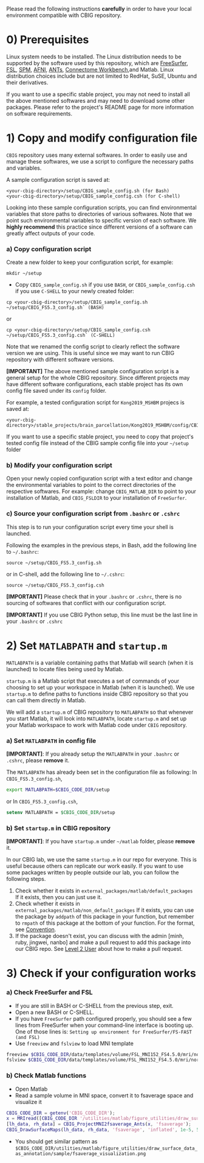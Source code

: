 Please read the following instructions **carefully** in order to have your local environment compatible with CBIG repository. 

# 0) Prerequisites
Linux system needs to be installed.
The Linux distribution needs to be supported by the software used by this repository, which are
[FreeSurfer](https://surfer.nmr.mgh.harvard.edu/fswiki/DownloadAndInstall),
[FSL](https://fsl.fmrib.ox.ac.uk/fsl/fslwiki/FslInstallation),
[SPM](https://www.fil.ion.ucl.ac.uk/spm/),
[AFNI](https://afni.nimh.nih.gov/pub/dist/doc/htmldoc/background_install/install_instructs/index.html),
[ANTs](http://stnava.github.io/ANTs/),
[Connectome Workbench](https://www.humanconnectome.org/software/connectome-workbench),and Matlab.
Linux distribution choices include but are not limited to RedHat, SuSE, Ubuntu and their derivatives.

If you want to use a specific stable project, you may not need to install all the above mentioned softwares and may need to download some other packages. Please refer to the project's README page for more information on software requirements.

# 1) Copy and modify configuration file
`CBIG` repository uses many external softwares. In order to easily use and manage these softwares, we use a script to configure the necessary paths and variables.

A sample configuration script is saved at:
```
<your-cbig-directory>/setup/CBIG_sample_config.sh (for Bash)
<your-cbig-directory>/setup/CBIG_sample_config.csh (for C-shell)
```

Looking into these sample configuration scripts, you can find environmental variables that store paths to directories of various softwares. Note that we point such environmental variables to specific version of each software. We **highly recommend** this practice since different versions of a software can greatly affect outputs of your code.

### a) Copy configuration script

Create a new folder to keep your configuration script, for example:
```
mkdir ~/setup
```
- Copy `CBIG_sample_config.sh` if you use `BASH`, or `CBIG_sample_config.csh` if you use `C-SHELL` to your newly created folder:
```
cp <your-cbig-directory>/setup/CBIG_sample_config.sh ~/setup/CBIG_FS5.3_config.sh` (BASH)
```
or
```
cp <your-cbig-directory>/setup/CBIG_sample_config.csh ~/setup/CBIG_FS5.3_config.csh` (C-SHELL)
```
Note that we renamed the config script to clearly reflect the software version we are using. This is useful since we may want to run CBIG repository with different software versions.

**[IMPORTANT]** The above mentioned sample configuration script is a general setup for the whole CBIG repository. Since different projects may have different software configurations, each stable project has its own config file saved under its `config` folder.

For example, a tested configuration script for `Kong2019_MSHBM` projecs is saved at:
```
<your-cbig-directory>/stable_projects/brain_parcellation/Kong2019_MSHBM/config/CBIG_MSHBM_tested_config.sh
```

If you want to use a specific stable project, you need to copy that project's tested config file instead of the CBIG sample config file into your `~/setup` folder 

### b) Modify your configuration script

Open your newly copied configuration script with a text editor and change the environmental variables to point to the correct directories of the respective softwares. For example: change `CBIG_MATLAB_DIR` to point to your installation of Matlab, and `CBIG_FSLDIR` to your installation of `FreeSurfer`.

### c) Source your configuration script from `.bashrc` or `.cshrc`

This step is to run your configuration script every time your shell is launched.

Following the examples in the previous steps, in Bash, add the following line to `~/.bashrc`:
```
source ~/setup/CBIG_FS5.3_config.sh
```
or in C-shell, add the following line to `~/.cshrc`:
```
source ~/setup/CBIG_FS5.3_config.csh
```

**[IMPORTANT]** Please check that in your `.bashrc` or `.cshrc`, there is no sourcing of softwares that conflict with our configuration script.

**[IMPORTANT]** If you use CBIG Python setup, this line must be the last line in your `.bashrc` or `.cshrc`

# 2) Set `MATLABPATH` and `startup.m` 
`MATLABPATH` is a variable containing paths that Matlab will search (when it is launched) to locate files being used by Matlab. 

`startup.m` is a Matlab script that executes a set of commands of your choosing to set up your workspace in Matlab (when it is launched). We use `startup.m` to define paths to functions inside CBIG repository so that you can call them directly in Matlab.

We will add a `startup.m` of CBIG repository to `MATLABPATH` so that whenever you start Matlab, it will look into `MATLABPATH`, locate `startup.m` and set up your Matlab workspace to work with Matlab code under `CBIG` repository.

### a) Set `MATLABPATH` in config file

**[IMPORTANT]**: If you already setup the `MATLABPATH` in your `.bashrc` or `.cshrc`, please **remove** it.

The `MATLABPATH` has already been set in the configuration file as following:
In `CBIG_FS5.3_config.sh`,
```bash
export MATLABPATH=$CBIG_CODE_DIR/setup
```
or
In `CBIG_FS5.3_config.csh`,
```csh
setenv MATLABPATH = $CBIG_CODE_DIR/setup
``` 

### b) Set `startup.m` in CBIG repository
**[IMPORTANT]**: If you have `startup.m` under `~/matlab` folder, please **remove** it.

In our CBIG lab, we use the same `startup.m` in our repo for everyone. This is useful because others can replicate our work easily.
If you want to use some packages written by people outside our lab, you can follow the following steps.
1. Check whether it exists in `external_packages/matlab/default_packages`
If it exists, then you can just use it.
2. Check whether it exists in `external_packages/matlab/non_default_packges`
If it exists, you can use the package by `addpath` of this package in your function, but remember to `rmpath` of this package at the bottom of your function. For the format, see [Convention](https://github.com/YeoPrivateLab/CBIG_private/wiki/Convention).
3. If the package doesn't exist, you can discuss with the admin [minh, ruby, jingwei, nanbo] and make a pull request to add this package into our CBIG repo. See [Level 2 User](https://github.com/YeoPrivateLab/CBIG_private/wiki/Level-2-User:--Contribute-to-CBIG_private-repository) about how to make a pull request. 

# 3) Check if your configuration works
### a) Check FreeSurfer and FSL
- If you are still in BASH or C-SHELL from the previous step, exit.
- Open a new BASH or C-SHELL.
- If you have `FreeSurfer` path configured properly, you should see a few lines from FreeSurfer when your command-line interface is booting up. One of those lines is:
```Setting up environment for FreeSurfer/FS-FAST (and FSL)```
- Use `freeview` and `fslview` to load MNI template

```bash
freeview $CBIG_CODE_DIR/data/templates/volume/FSL_MNI152_FS4.5.0/mri/norm.nii.gz
fslview $CBIG_CODE_DIR/data/templates/volume/FSL_MNI152_FS4.5.0/mri/norm.nii.gz
```

### b) Check Matlab functions
- Open Matlab
- Read a sample volume in MNI space, convert it to fsaverage space and visualize it

```matlab
CBIG_CODE_DIR = getenv('CBIG_CODE_DIR');
x = MRIread([CBIG_CODE_DIR '/utilities/matlab/figure_utilities/draw_surface_data_as_annotation/sample/sample_vol.nii.gz']);
[lh_data, rh_data] = CBIG_ProjectMNI2fsaverage_Ants(x, 'fsaverage');
CBIG_DrawSurfaceMaps(lh_data, rh_data, 'fsaverage', 'inflated', 1e-5, 5e-5);
```
- You should get similar pattern as  
`$CBIG_CODE_DIR/utilities/matlab/figure_utilities/draw_surface_data_as_annotation/sample/fsaverage_visualization.png`
